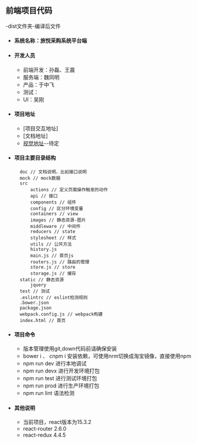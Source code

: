 ## 前端项目代码
-dist文件夹-编译后文件

- #### 系统名称：旅悦采购系统平台端

- #### 开发人员
  - 前端开发：孙磊、王晨
  - 服务端：魏同明
  - 产品：于中飞
  - 测试：
  - UI：吴刚
- #### 项目地址
  - [项目交互地址] 
  - [文档地址] 
  - [视觉地址](xxx)--待定
- #### 项目主要目录结构
        doc // 文档说明，比如接口说明
        mock // mock数据
        src
            actions // 定义页面操作触发的动作
            api // 接口
            components // 组件
            config // 区分环境变量
            containers // view
            images // 静态资源-图片
            middleware // 中间件
            reducers // state
            stylesheet // 样式
            utils // 公共方法
            history.js
            main.js // 首页js
            routers.js // 路由的管理
            store.js // store
            storage.js // 缓存
        static // 静态资源
            jquery
        test // 测试
        .eslintrc // eslint检测规则
        .bower.json
        package.json
        webpack.config.js // webpack构建
        index.html // 首页
- #### 项目命令
  - 版本管理使用git,down代码前请确保安装
  - bower i 、 cnpm i 安装依赖，可使用nrm切换成淘宝镜像，直接使用npm
  - npm run dev 进行本地调试
  - npm run devx 进行开发环境打包
  - npm run test 进行测试环境打包
  - npm run  prod 进行生产环境打包
  - npm run lint 语法检测
- #### 其他说明
  - 当前项目，react版本为15.3.2
  - react-router 2.6.0
  - react-redux 4.4.5
<!-- react-addons-test-utils -->
